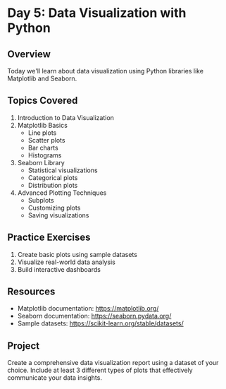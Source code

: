 # Day 5: Data Visualization with Python

## Overview
Today we'll learn about data visualization using Python libraries like Matplotlib and Seaborn.

## Topics Covered
1. Introduction to Data Visualization
2. Matplotlib Basics
   - Line plots
   - Scatter plots 
   - Bar charts
   - Histograms
3. Seaborn Library
   - Statistical visualizations
   - Categorical plots
   - Distribution plots
4. Advanced Plotting Techniques
   - Subplots
   - Customizing plots
   - Saving visualizations

## Practice Exercises
1. Create basic plots using sample datasets
2. Visualize real-world data analysis
3. Build interactive dashboards

## Resources
- Matplotlib documentation: https://matplotlib.org/
- Seaborn documentation: https://seaborn.pydata.org/
- Sample datasets: https://scikit-learn.org/stable/datasets/

## Project
Create a comprehensive data visualization report using a dataset of your choice. Include at least 3 different types of plots that effectively communicate your data insights.
